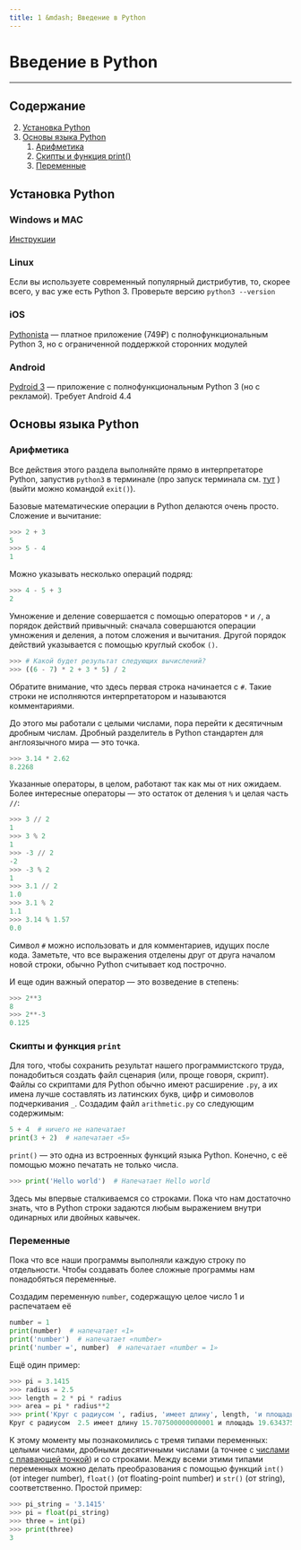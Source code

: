 ```yaml
---
title: 1 &mdash; Введение в Python
---
```


# Введение в Python
---

## Содержание

2. [Установка Python](#установка-python)
3. [Основы языка Python](#основы-языка-python)
    1. [Арифметика](#арифметика)
    2. [Скипты и функция print()](#скипты-и-функция-print)
    3. [Переменные](#переменные)


<!-- ====================================================================== -->


## Установка Python

### Windows и MAC
[Инструкции](https://github.com/oserikov/py-21/blob/master/hw0.md)

### Linux

Если вы используете современный популярный дистрибутив, то, скорее всего, у вас уже есть Python 3.
Проверьте версию `python3 --version`

### iOS

[Pythonista](https://itunes.apple.com/ru/app/pythonista-3/id1085978097) — платное приложение (749₽) с полнофункциональным Python 3, но с ограниченной поддержкой сторонних модулей

### Android

[Pydroid 3](https://play.google.com/store/apps/details?id=ru.iiec.pydroid3) — приложение с полнофункциональным Python 3 (но с рекламой). Требует Android 4.4


<!-- ====================================================================== -->


## Основы языка Python

### Арифметика

Все действия этого раздела выполняйте прямо в интерпретаторе Python, запустив `python3` в терминале (про запуск терминала см. [тут](https://github.com/oserikov/py-21/blob/master/hw0.md) ) (выйти можно командой `exit()`).


Базовые математические операции в Python делаются очень просто. Сложение и вычитание:

```python
>>> 2 + 3
5
>>> 5 - 4
1
```

Можно указывать несколько операций подряд:

```python
>>> 4 - 5 + 3
2
```

Умножение и деление совершается с помощью операторов `*` и `/`, а порядок действий привычный: сначала совершаются операции умножения и деления, а потом сложения и вычитания. Другой порядок действий указывается с помощью круглый скобок `()`.

```python
>>> # Какой будет результат следующих вычислений?
>>> ((6 - 7) * 2 + 3 * 5) / 2
```

Обратите внимание, что здесь первая строка начинается с `#`. Такие строки не исполняются интерпретатором и называются комментариями.

До этого мы работали с целыми числами, пора перейти к десятичным дробным числам. Дробный разделитель в Python стандартен для англоязычного мира — это точка.

```python
>>> 3.14 * 2.62
8.2268
```

Указанные операторы, в целом, работают так как мы от них ожидаем. Более интересные операторы — это остаток от деления `%` и целая часть `//`:

```python
>>> 3 // 2
1
>>> 3 % 2
1
>>> -3 // 2
-2
>>> -3 % 2
1
>>> 3.1 // 2
1.0
>>> 3.1 % 2
1.1
>>> 3.14 % 1.57
0.0
```

Символ `#` можно использовать и для комментариев, идущих после кода. Заметьте, что все выражения отделены друг от друга началом новой строки, обычно Python считывает код построчно.

И еще один важный оператор — это возведение в степень:

```python
>>> 2**3
8
>>> 2**-3
0.125
```

### Скипты и функция `print`

Для того, чтобы сохранить результат нашего программистского труда, понадобиться создать файл сценария (или, проще говоря, скрипт).
Файлы со скриптами для Python обычно имеют расширение `.py`, а их имена лучше составлять из латинских букв, цифр и симоволов подчеркивания `_`.
Создадим файл `arithmetic.py` со следующим содержимым:

```python
5 + 4  # ничего не напечатает
print(3 + 2)  # напечатает «5»
```

`print()` — это одна из встроенных функций языка Python. Конечно, с её помощью можно печатать не только числа.

```python
>>> print('Hello world')  # Напечатает Hello world
```

Здесь мы впервые сталкиваемся со строками. Пока что нам достаточно знать, что в Python строки задаются любым выражением внутри одинарных или двойных кавычек.


### Переменные

Пока что все наши программы выполняли каждую строку по отдельности. Чтобы создавать более сложные программы нам понадобяться переменные.

Создадим переменную `number`, содержащую целое число 1 и распечатаем её

```python
number = 1
print(number)  # напечатает «1»
print('number')  # напечатает «number»
print('number =', number)  # напечатает «number = 1»
```

Ещё один пример:

```python
>>> pi = 3.1415
>>> radius = 2.5
>>> length = 2 * pi * radius
>>> area = pi * radius**2
>>> print('Круг с радиусом ', radius, 'имеет длину', length, 'и площадь', area)
Круг с радиусом  2.5 имеет длину 15.707500000000001 и площадь 19.634375000000002
```

К этому моменту мы познакомились с тремя типами переменных: целыми числами, дробными десятичными числами (а точнее с [числами с плавающей точкой](https://ru.wikipedia.org/wiki/Число_с_плавающей_запятой)) и со строками.
Между всеми этими типами переменных можно делать преобразования с помощью функций `int()` (от integer number), `float()` (от floating-point number) и `str()` (от string), соответственно. Простой пример:

```python
>>> pi_string = '3.1415'
>>> pi = float(pi_string)
>>> three = int(pi)
>>> print(three)
3
```
